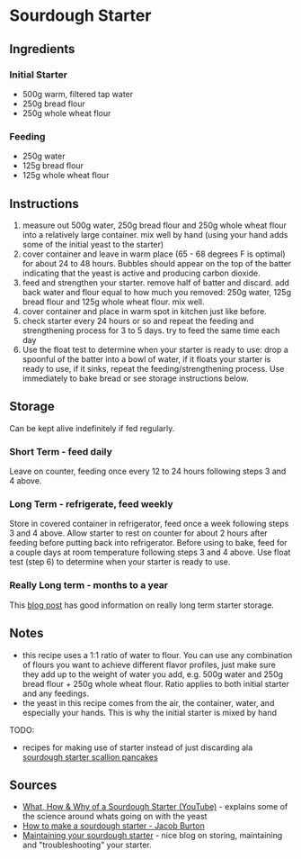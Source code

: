 # Sourdough Starter


## Ingredients
### Initial Starter
* 500g warm, filtered tap water
* 250g bread flour
* 250g whole wheat flour

### Feeding
* 250g water
* 125g bread flour
* 125g whole wheat flour

## Instructions
1. measure out 500g water, 250g bread flour and 250g whole wheat flour into a relatively large container. mix well by hand (using your hand adds some of the initial yeast to the starter)
2. cover container and leave in warm place (65 - 68 degrees F is optimal) for about 24 to 48 hours. Bubbles should appear on the top of the batter indicating that the yeast is active and producing carbon dioxide.
3. feed and strengthen your starter. remove half of batter and discard. add back water and flour equal to how much you removed: 250g water, 125g bread flour and 125g whole wheat flour. mix well.
4. cover container and place in warm spot in kitchen just like before.
5. check starter every 24 hours or so and repeat the feeding and strengthening process for 3 to 5 days. try to feed the same time each day
6. Use the float test to determine when your starter is ready to use: drop a spoonful of the batter into a bowl of water, if it floats your starter is ready to use, if it sinks, repeat the feeding/strengthening process. Use immediately to bake bread or see storage instructions below.


## Storage
Can be kept alive indefinitely if fed regularly.

### Short Term - feed daily
Leave on counter, feeding once every 12 to 24 hours following steps 3 and 4 above.

### Long Term - refrigerate, feed weekly
Store in covered container in refrigerator, feed once a week following steps 3 and 4 above. Allow starter to rest on counter for about 2 hours after feeding before putting back into refrigerator. Before using to bake, feed for a couple days at room temperature following steps 3 and 4 above. Use float test (step 6) to determine when your starter is ready to use.


### Really Long term - months to a year
This [blog post](https://www.thehealthyhomeeconomist.com/storing-sourdough-starter-short-long-term/) has good information on really long term starter storage.


## Notes
* this recipe uses a 1:1 ratio of water to flour. You can use any combination of flours you want to achieve different flavor profiles, just make sure they add up to the weight of water you add, e.g. 500g water and 250g bread flour + 250g whole wheat flour. Ratio applies to both initial starter and any feedings.
* the yeast in this recipe comes from the air, the container, water, and especially your hands. This is why the initial starter is mixed by hand

TODO:
* recipes for making use of starter instead of just discarding ala [sourdough starter scallion pancakes](https://www.youtube.com/watch?v=vVx2oFFptG0)


## Sources
* [What, How & Why of a Sourdough Starter (YouTube)](https://www.youtube.com/watch?v=dpwFM_YRdwc) - explains some of the science around whats going on with the yeast
* [How to make a sourdough starter - Jacob Burton](https://stellaculinary.com/cooking-videos/stella-bread/sb-003-how-make-sourdough-starter)
* [Maintaining your sourdough starter](https://blog.kingarthurflour.com/2012/04/08/maintaining-your-sourdough-starter-food-water-and-time/) - nice blog on storing, maintaining and "troubleshooting" your starter.
